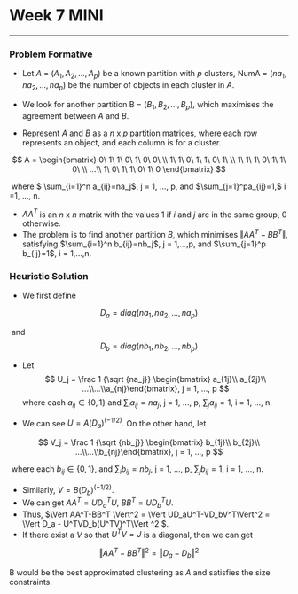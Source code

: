 # Week 7 MINI

---

### Problem Formative



- Let $A$ = ($A_1, A_2, ..., A_p$) be a known partition with $p$ clusters, NumA = $(na_1, na_2,..., na_p)$ be the number of objects in each cluster in $A$.

- We look for another partition B = ($B_1, B_2, ..., B_p$), which maximises the agreement between $A$ and $B$.

- Represent $A$ and $B$ as a $n$ x $p$ partition matrices, where each row represents an object, and each column is for a cluster.

$$
A = \begin{bmatrix} 0\ 1\ 1\ 0\ 1\ 0\ 0\ \\ 1\ 1\ 0\ 1\ 1\ 0\ 1\ \\ 1\ 1\ 1\ 0\ 1\ 1\ 0\ \\ ...\\ 1\ 0\ 1\ 1\ 0\ 1\ 0 \end{bmatrix}
$$

​		where $ \sum_{i=1}^n a_{ij}=na_j$, j = 1, ..., p, and $\sum_{j=1}^pa_{ij}=1,$ i =1, ..., n.

- $AA^T$ is an $n$ x $n$ matrix with the values 1 if $i$ and $j$ are in the same group, 0 otherwise.
- The problem is to find another partition $B$, which minimises $\Vert AA^T-BB^T\Vert$, satisfying $\sum_{i=1}^n b_{ij}=nb_j$, j = 1,...,p, and $\sum_{j=1}^p b_{ij}=1$, i = 1,...,n.



### Heuristic Solution

- We first define

$$
D_a = diag(na_1, na_2,..., na_p)
$$

​		and
$$
D_b = diag(nb_1, nb_2,..., nb_p)
$$

- Let
  $$
  U_j = \frac 1 {\sqrt {na_j}} \begin{bmatrix} a_{1j}\\ a_{2j}\\ ...\\...\\a_{nj}\end{bmatrix}, j = 1, ..., p
  $$
  where each $a_{ij} \in \{0, 1\}$ and $\sum_i a_{ij}=na_j$, j = 1, ..., p,  $\sum_j a_{ij}=1$, i = 1, ..., n. 

- We can see $U = A(D_a)^{(-1/2)}$. On the other hand, let

$$
V_j = \frac 1 {\sqrt {nb_j}} \begin{bmatrix} b_{1j}\\ b_{2j}\\ ...\\...\\b_{nj}\end{bmatrix}, j = 1, ..., p
$$

​			where each $b_{ij} \in \{0, 1\}$, and $\sum_i b_{ij}=nb_j$, j = 1, ..., p,  $\sum_j b_{ij}=1$, i = 1, ..., n. 

- Similarly, $V = B(D_b)^{(-1/2)}$.
- We can get $AA^T = UD_a^TU$, $BB^T = UD_b^TU$.
- Thus, $\Vert AA^T-BB^T \Vert^2 = \Vert UD_aU^T-VD_bV^T\Vert^2 = \Vert D_a - U^TVD_b(U^TV)^T\Vert ^2 $.
- If there exist a $V$ so that $U^TV=J$ is a diagonal, then we can get 

$$
\Vert AA^T - BB^T \Vert ^2 = \Vert D_a - D_b \Vert^2
$$



B would be the best approximated clustering as $A$ and satisfies the size constraints.